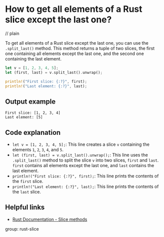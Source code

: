 # How to get all elements of a Rust slice except the last one?
// plain

To get all elements of a Rust slice except the last one, you can use the `.split_last()` method. This method returns a tuple of two slices, the first one containing all elements except the last one, and the second one containing the last element.

```rust
let v = [1, 2, 3, 4, 5];
let (first, last) = v.split_last().unwrap();

println!("First slice: {:?}", first);
println!("Last element: {:?}", last);
```

## Output example

```
First slice: [1, 2, 3, 4]
Last element: [5]
```

## Code explanation

- `let v = [1, 2, 3, 4, 5];`: This line creates a slice `v` containing the elements `1`, `2`, `3`, `4`, and `5`.
- `let (first, last) = v.split_last().unwrap();`: This line uses the `.split_last()` method to split the slice `v` into two slices, `first` and `last`. `first` contains all elements except the last one, and `last` contains the last element.
- `println!("First slice: {:?}", first);`: This line prints the contents of the `first` slice.
- `println!("Last element: {:?}", last);`: This line prints the contents of the `last` slice.

## Helpful links
- [Rust Documentation - Slice methods](https://doc.rust-lang.org/std/primitive.slice.html#method.split_last)

group: rust-slice